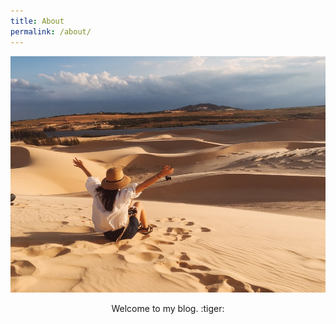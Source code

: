 ```yaml
---
title: About
permalink: /about/
---
```




![profile](./assets/img/profile.jpg)


<center> Welcome to my blog. :tiger:</center>
